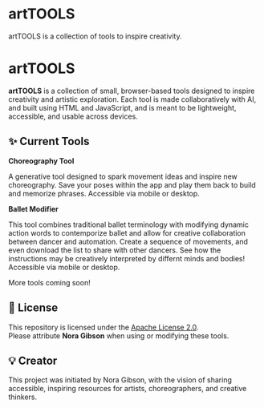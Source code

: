 # artTOOLS
artTOOLS is a collection of tools to inspire creativity.
# artTOOLS

**artTOOLS** is a collection of small, browser-based tools designed to inspire creativity and artistic exploration. Each tool is made collaboratively with AI, and built using HTML and JavaScript, and is meant to be lightweight, accessible, and usable across devices.

## ✨ Current Tools

  **Choreography Tool**  
  
A generative tool designed to spark movement ideas and inspire new choreography. Save your poses within the app and play them back to build and memorize phrases. Accessible via mobile or desktop.

  **Ballet Modifier**
  
This tool combines traditional ballet terminology with modifying dynamic action words to contemporize ballet and allow for creative collaboration between dancer and automation. Create a sequence of movements, and even download the list to share with other dancers. See how the instructions may be creatively interpreted by differnt minds and bodies!  Accessible via mobile or desktop.

More tools coming soon!

## 📜 License

This repository is licensed under the [Apache License 2.0](LICENSE).  
Please attribute **Nora Gibson** when using or modifying these tools.

## 💡 Creator

This project was initiated by Nora Gibson, with the vision of sharing accessible, inspiring resources for artists, choreographers, and creative thinkers.
